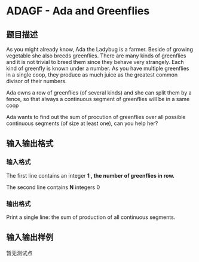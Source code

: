 # ADAGF - Ada and Greenflies

## 题目描述

As you might already know, Ada the Ladybug is a farmer. Beside of growing vegetable she also breeds greenflies. There are many kinds of greenflies and it is not trivial to breed them since they behave very strangely. Each kind of greenfly is known under a number. As you have multiple greenflies in a single coop, they produce as much juice as the greatest common divisor of their numbers.

Ada owns a row of greenflies (of several kinds) and she can split them by a fence, so that always a continuous segment of greenflies will be in a same coop

Ada wants to find out the sum of procution of greenflies over all possible continuous segments (of size at least one), can you help her?

## 输入输出格式

### 输入格式

The first line contains an integer **1 , the number of greenflies in row.**

The second line contains **N** integers 0

### 输出格式

Print a single line: the sum of production of all continuous segments.

## 输入输出样例

暂无测试点

